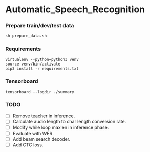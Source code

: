 # Automatic_Speech_Recognition

### Prepare train/dev/test data
```
sh prepare_data.sh
```

### Requirements
```
virtualenv --python=python3 venv
source venv/bin/activate
pip3 install -r requirements.txt
```

### Tensorboard
```
tensorboard --logdir ./summary
```

### TODO
- [ ] Remove teacher in inference.  
- [ ] Calculate audio length to char length conversion rate.  
- [ ] Modify while loop maxlen in inference phase.  
- [ ] Evaluate with WER.  
- [ ] Add beam search decoder.  
- [ ] Add CTC loss.
